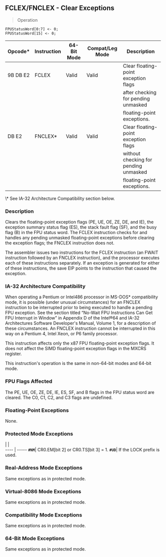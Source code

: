 ## FCLEX/FNCLEX - Clear Exceptions

> Operation

``` slim
FPUStatusWord[0:7] <- 0;
FPUStatusWord[15] <- 0;

```

 Opcode\* | Instruction| 64-Bit Mode| Compat/Leg Mode| Description                          
 ---  | --- | --- | --- | ---
 9B DB E2| FCLEX      | Valid      | Valid          | Clear floating-point exception flags 
         |            |            |                | after checking for pending unmasked  
         |            |            |                | floating-point exceptions.           
 DB E2   | FNCLEX\*    | Valid      | Valid          | Clear floating-point exception flags 
         |            |            |                | without checking for pending unmasked
         |            |            |                | floating-point exceptions.           
<aside class="notification">
\* See IA-32 Architecture Compatibility section below.
</aside>


### Description
Clears the floating-point exception flags (PE, UE, OE, ZE, DE, and IE), the
exception summary status flag (ES), the stack fault flag (SF), and the busy
flag (B) in the FPU status word. The FCLEX instruction checks for and handles
any pending unmasked floating-point exceptions before clearing the exception
flags; the FNCLEX instruction does not.

The assembler issues two instructions for the FCLEX instruction (an FWAIT instruction
followed by an FNCLEX instruction), and the processor executes each of these
instructions separately. If an exception is generated for either of these instructions,
the save EIP points to the instruction that caused the exception.


### IA-32 Architecture Compatibility
When operating a Pentium or Intel486 processor in MS-DOS\* compatibility mode,
it is possible (under unusual circumstances) for an FNCLEX instruction to be
interrupted prior to being executed to handle a pending FPU exception. See the
section titled “No-Wait FPU Instructions Can Get FPU Interrupt in Window” in
Appendix D of the Intel®64 and IA-32 Architectures Software Developer's Manual,
Volume 1, for a description of these circumstances. An FNCLEX instruction cannot
be interrupted in this way on a Pentium 4, Intel Xeon, or P6 family processor.

This instruction affects only the x87 FPU floating-point exception flags. It
does not affect the SIMD floating-point exception flags in the MXCRS register.

This instruction's operation is the same in non-64-bit modes and 64-bit mode.



### FPU Flags Affected
The PE, UE, OE, ZE, DE, IE, ES, SF, and B flags in the FPU status word are cleared.
The C0, C1, C2, and C3 flags are undefined.


### Floating-Point Exceptions
None.


### Protected Mode Exceptions
   | |  
---- | -----
 **``#NM``**| CR0.EM[bit 2] or CR0.TS[bit 3] = 1.
 **``#UD``**| If the LOCK prefix is used.        

### Real-Address Mode Exceptions
Same exceptions as in protected mode.


### Virtual-8086 Mode Exceptions
Same exceptions as in protected mode.


### Compatibility Mode Exceptions
Same exceptions as in protected mode.


### 64-Bit Mode Exceptions
Same exceptions as in protected mode.
